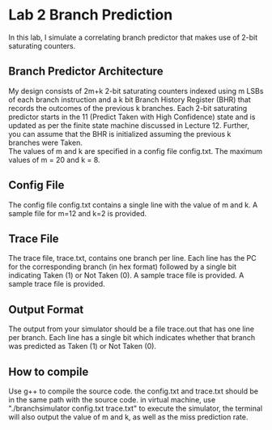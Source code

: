# Lab 2 Branch Prediction
In this lab, I simulate a correlating branch predictor that makes use of 2-bit saturating counters. 
## Branch Predictor Architecture
My design consists of 2m+k 2-bit saturating counters indexed using m LSBs of each branch instruction and a k bit Branch History Register (BHR) that records the outcomes of the previous k branches. Each 2-bit saturating predictor starts in the 11 (Predict Taken with High Confidence) state and is updated as per the finite state machine discussed in Lecture 12. Further, you can assume that the BHR is initialized assuming the previous k branches were Taken.  
The values of m and k are specified in a config file config.txt. 
The maximum values of m = 20 and k = 8.
## Config File
The config file config.txt contains a single line with the value of m and k. A sample file for m=12 and k=2 is provided.
## Trace File
The trace file, trace.txt, contains one branch per line. Each line has the PC for the corresponding branch (in hex format) followed by a single bit indicating Taken (1) or Not Taken (0). A sample trace file is provided.  A sample trace file is provided.
## Output Format
The output from your simulator should be a file trace.out that has one line per branch. Each line has a single bit which indicates whether that branch was predicted as Taken (1) or Not Taken (0).
## How to compile
Use g++ to compile the source code.
the config.txt and trace.txt should be in the same path with the source code.
in virtual machine, use "./branchsimulator config.txt trace.txt" to execute the simulator, the terminal will also output the value of m and k, as well as the miss prediction rate.
